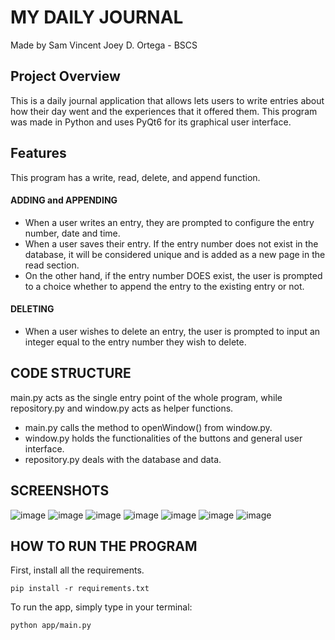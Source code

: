 # MY DAILY JOURNAL
Made by Sam Vincent Joey D. Ortega - BSCS 

## Project Overview
This is a daily journal application that allows lets users to write entries about how their day went and the experiences that it offered them. This program was made in Python and uses PyQt6 for its graphical user interface.

## Features
This program has a write, read, delete, and append function.

#### ADDING and APPENDING
* When a user writes an entry, they are prompted to configure the entry number, date and time.
* When a user saves their entry. If the entry number does not exist in the database, it will be considered unique and is added as a new page in the read section.
* On the other hand, if the entry number DOES exist, the user is prompted to a choice whether to append the entry to the existing entry or not.

#### DELETING
* When a user wishes to delete an entry, the user is prompted to input an integer equal to the entry number they wish to delete.

## CODE STRUCTURE
main.py acts as the single entry point of the whole program, while repository.py and window.py acts as helper functions.
* main.py calls the method to openWindow() from window.py.
* window.py holds the functionalities of the buttons and general user interface.
* repository.py deals with the database and data.

## SCREENSHOTS
![image](screenshots\write.png)
![image](screenshots\entry-added.png)
![image](screenshots\read-with-new-entry.png)
![image](screenshots\write-appending.png)
![image](screenshots\read-with-appended-entry.png)
![image](screenshots\read-deleting.png)
![image](screenshots\read-delete-input.png)

## HOW TO RUN THE PROGRAM
First, install all the requirements.
```
pip install -r requirements.txt
```

To run the app, simply type in your terminal:
```
python app/main.py
```